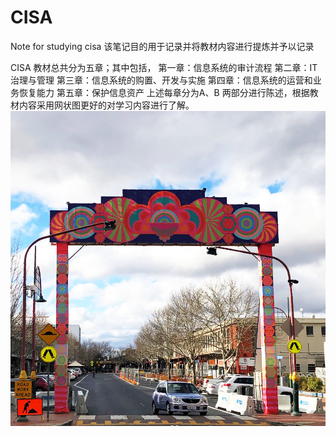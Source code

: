 # CISA
Note for studying cisa
该笔记目的用于记录并将教材内容进行提炼并予以记录

CISA 教材总共分为五章；其中包括，
第一章：信息系统的审计流程
第二章：IT治理与管理
第三章：信息系统的购置、开发与实施
第四章：信息系统的运营和业务恢复能力
第五章：保护信息资产
上述每章分为A、B 两部分进行陈述，根据教材内容采用网状图更好的对学习内容进行了解。
![image](https://github.com/musclebigger/CISA-/blob/main/Img/week2%20prelab.jpg)